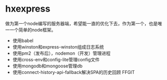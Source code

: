 # hxexpress
做为第一个node编写的服务器端，希望能一直的优化下去，作为第一个，也是唯一一个简单的node框架。

- 使用babel
- 使用winston和express-winston组成日志系统
- 使用pm2（发布后），nodemon（开发）管理进程
- 使用cross-env和config-lite管理config文件
- 使用mongodb和mongoose管理db
- 使用connect-history-api-fallback解决SPA的历史回顾
FFGIT